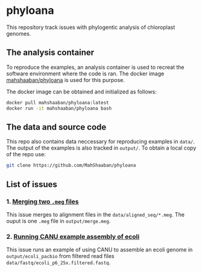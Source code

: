 # phyloana

This repository track issues with phylogentic analysis of chloroplast genomes.

## The analysis container

To reproduce the examples, an analysis container is used to recreat the software environment where the code is ran. 
The docker image [mahshaaban/phyloana](https://cloud.docker.com/u/mahshaaban/repository/docker/mahshaaban/phyloana)  is used for this purpose.

The docker image can be obtained and initialized as follows:

```bash
docker pull mahshaaban/phyloana:latest
docker run -it mahshaaban/phyloana bash
```

## The data and source code

This repo also contains data neccessary for reproducing examples in `data/`. The output of the examples is also tracked in `output/`.
To obtain a local copy of the repo use:

```bash
git clone https://github.com/MahShaaban/phyloana
```

## List of issues

### 1. [Merging two `.meg` files](https://github.com/MahShaaban/phyloana/issues/1)

This issue merges to alignment files in the `data/aligned_seq/*.meg`. The ouput is one `.meg` file in `output/merge.meg`.

### 2. [Running CANU example assembly of ecoli](https://github.com/MahShaaban/phyloana/issues/2)

This issue runs an example of using CANU to assemble an ecoli genome in `output/ecoli_pacbio` from filtered read files `data/fastq/ecoli_p6_25x.filtered.fastq`.
